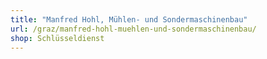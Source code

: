 ```yaml
---
title: "Manfred Hohl, Mühlen- und Sondermaschinenbau"
url: /graz/manfred-hohl-muehlen-und-sondermaschinenbau/
shop: Schlüsseldienst
---
```


